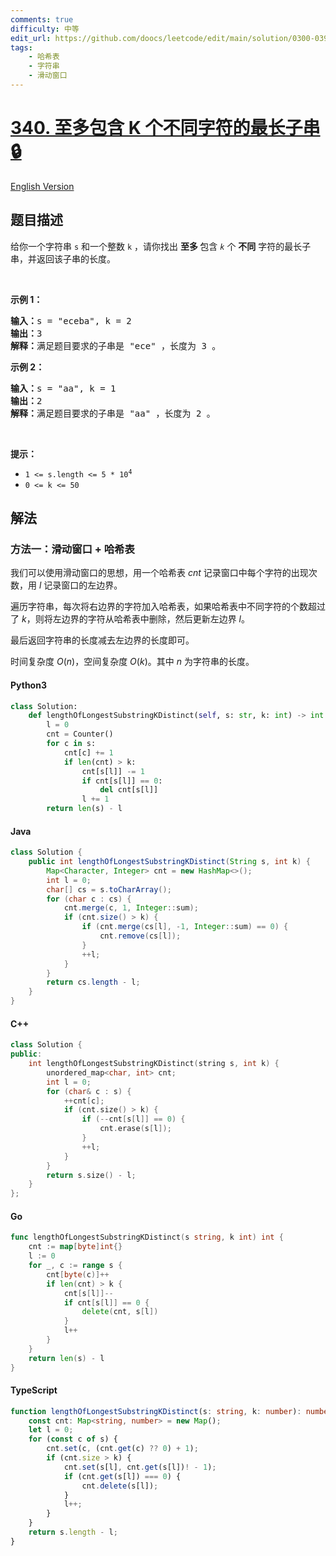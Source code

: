 ```yaml
---
comments: true
difficulty: 中等
edit_url: https://github.com/doocs/leetcode/edit/main/solution/0300-0399/0340.Longest%20Substring%20with%20At%20Most%20K%20Distinct%20Characters/README.md
tags:
    - 哈希表
    - 字符串
    - 滑动窗口
---
```


<!-- problem:start -->

# [340. 至多包含 K 个不同字符的最长子串 🔒](https://leetcode.cn/problems/longest-substring-with-at-most-k-distinct-characters)

[English Version](/solution/0300-0399/0340.Longest%20Substring%20with%20At%20Most%20K%20Distinct%20Characters/README_EN.md)

## 题目描述

<!-- description:start -->

<p>给你一个字符串 <code>s</code> 和一个整数 <code>k</code> ，请你找出&nbsp;<strong>至多&nbsp;</strong>包含<em> <code>k</code></em> 个 <strong>不同</strong> 字符的最长<span data-keyword="substring-nonempty">子串</span>，并返回该子串的长度。</p>

<p>&nbsp;</p>

<p><strong>示例 1：</strong></p>

<pre>
<strong>输入：</strong>s = "eceba", k = 2
<strong>输出：</strong>3
<strong>解释：</strong>满足题目要求的子串是 "ece" ，长度为 3 。</pre>

<p><strong>示例 2：</strong></p>

<pre>
<strong>输入：</strong>s = "aa", k = 1
<strong>输出：</strong>2
<strong>解释：</strong>满足题目要求的子串是 "aa" ，长度为 2 。
</pre>

<p>&nbsp;</p>

<p><strong>提示：</strong></p>

<ul>
	<li><code>1 &lt;= s.length &lt;= 5 * 10<sup>4</sup></code></li>
	<li><code>0 &lt;= k &lt;= 50</code></li>
</ul>

<!-- description:end -->

## 解法

<!-- solution:start -->

### 方法一：滑动窗口 + 哈希表

我们可以使用滑动窗口的思想，用一个哈希表 $\textit{cnt}$ 记录窗口中每个字符的出现次数，用 $\textit{l}$ 记录窗口的左边界。

遍历字符串，每次将右边界的字符加入哈希表，如果哈希表中不同字符的个数超过了 $k$，则将左边界的字符从哈希表中删除，然后更新左边界 $\textit{l}$。

最后返回字符串的长度减去左边界的长度即可。

时间复杂度 $O(n)$，空间复杂度 $O(k)$。其中 $n$ 为字符串的长度。

<!-- tabs:start -->

#### Python3

```python
class Solution:
    def lengthOfLongestSubstringKDistinct(self, s: str, k: int) -> int:
        l = 0
        cnt = Counter()
        for c in s:
            cnt[c] += 1
            if len(cnt) > k:
                cnt[s[l]] -= 1
                if cnt[s[l]] == 0:
                    del cnt[s[l]]
                l += 1
        return len(s) - l
```

#### Java

```java
class Solution {
    public int lengthOfLongestSubstringKDistinct(String s, int k) {
        Map<Character, Integer> cnt = new HashMap<>();
        int l = 0;
        char[] cs = s.toCharArray();
        for (char c : cs) {
            cnt.merge(c, 1, Integer::sum);
            if (cnt.size() > k) {
                if (cnt.merge(cs[l], -1, Integer::sum) == 0) {
                    cnt.remove(cs[l]);
                }
                ++l;
            }
        }
        return cs.length - l;
    }
}
```

#### C++

```cpp
class Solution {
public:
    int lengthOfLongestSubstringKDistinct(string s, int k) {
        unordered_map<char, int> cnt;
        int l = 0;
        for (char& c : s) {
            ++cnt[c];
            if (cnt.size() > k) {
                if (--cnt[s[l]] == 0) {
                    cnt.erase(s[l]);
                }
                ++l;
            }
        }
        return s.size() - l;
    }
};
```

#### Go

```go
func lengthOfLongestSubstringKDistinct(s string, k int) int {
	cnt := map[byte]int{}
	l := 0
	for _, c := range s {
		cnt[byte(c)]++
		if len(cnt) > k {
			cnt[s[l]]--
			if cnt[s[l]] == 0 {
				delete(cnt, s[l])
			}
			l++
		}
	}
	return len(s) - l
}
```

#### TypeScript

```ts
function lengthOfLongestSubstringKDistinct(s: string, k: number): number {
    const cnt: Map<string, number> = new Map();
    let l = 0;
    for (const c of s) {
        cnt.set(c, (cnt.get(c) ?? 0) + 1);
        if (cnt.size > k) {
            cnt.set(s[l], cnt.get(s[l])! - 1);
            if (cnt.get(s[l]) === 0) {
                cnt.delete(s[l]);
            }
            l++;
        }
    }
    return s.length - l;
}
```

<!-- tabs:end -->

<!-- solution:end -->

<!-- problem:end -->

